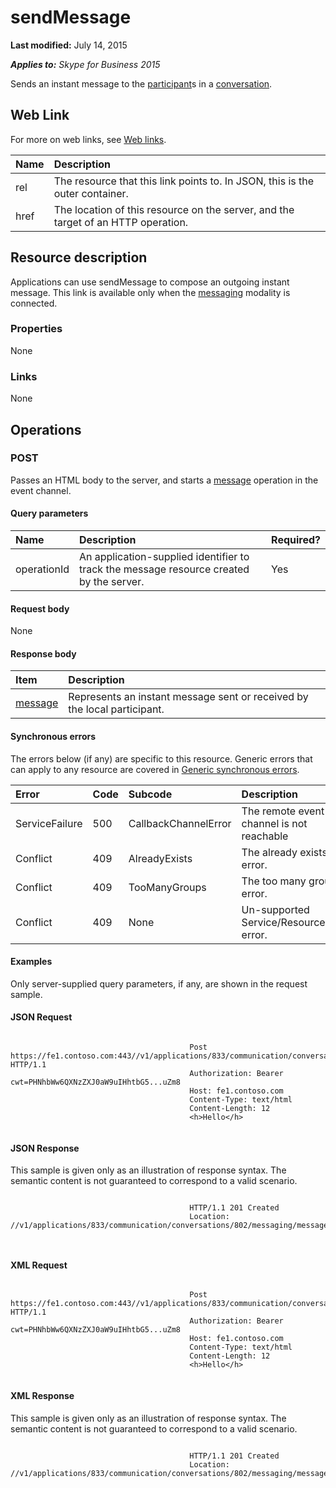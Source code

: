 
# sendMessage 

 **Last modified:** July 14, 2015

 _**Applies to:** Skype for Business 2015_

Sends an instant message to the [participant](participant_ref.md)s in a [conversation](conversation_ref.md). 

## Web Link
<a name="sectionSection0"> </a>

For more on web links, see [Web links](WebLinks.md).



|**Name**|**Description**|
|:-----|:-----|
|rel|The resource that this link points to. In JSON, this is the outer container.|
|href|The location of this resource on the server, and the target of an HTTP operation.|

## Resource description
<a name="sectionSection1"> </a>

 Applications can use sendMessage to compose an outgoing instant message. This link is available only when the [messaging](messaging_ref.md) modality is connected.


### Properties

None


### Links

None


## Operations
<a name="sectionSection2"> </a>




### POST

Passes an HTML body to the server, and starts a [message](message_ref.md) operation in the event channel.


#### Query parameters





|**Name**|**Description**|**Required?**|
|:-----|:-----|:-----|
|operationId|An application-supplied identifier to track the message resource created by the server.|Yes|

#### Request body

None


#### Response body



|**Item**|**Description**|
|:-----|:-----|
| [message](message_ref.md)|Represents an instant message sent or received by the local participant.|

#### Synchronous errors

The errors below (if any) are specific to this resource. Generic errors that can apply to any resource are covered in [Generic synchronous errors](GenericSynchronousErrors.md).



|**Error**|**Code**|**Subcode**|**Description**|
|:-----|:-----|:-----|:-----|
|ServiceFailure|500|CallbackChannelError|The remote event channel is not reachable|
|Conflict|409|AlreadyExists|The already exists error.|
|Conflict|409|TooManyGroups|The too many groups error.|
|Conflict|409|None|Un-supported Service/Resource/API error.|

#### Examples

Only server-supplied query parameters, if any, are shown in the request sample.


#### JSON Request


```

										Post https://fe1.contoso.com:443//v1/applications/833/communication/conversations/802/messaging/sendMessage HTTP/1.1
										Authorization: Bearer cwt=PHNhbWw6QXNzZXJ0aW9uIHhtbG5...uZm8
										Host: fe1.contoso.com
										Content-Type: text/html
										Content-Length: 12
										<h>Hello</h>
									
```


#### JSON Response

This sample is given only as an illustration of response syntax. The semantic content is not guaranteed to correspond to a valid scenario.


```

										HTTP/1.1 201 Created
										Location: //v1/applications/833/communication/conversations/802/messaging/messages/812
										
									
```


#### XML Request


```

										Post https://fe1.contoso.com:443//v1/applications/833/communication/conversations/802/messaging/sendMessage HTTP/1.1
										Authorization: Bearer cwt=PHNhbWw6QXNzZXJ0aW9uIHhtbG5...uZm8
										Host: fe1.contoso.com
										Content-Type: text/html
										Content-Length: 12
										<h>Hello</h>
									
```


#### XML Response

This sample is given only as an illustration of response syntax. The semantic content is not guaranteed to correspond to a valid scenario.


```

										HTTP/1.1 201 Created
										Location: //v1/applications/833/communication/conversations/802/messaging/messages/812
										
									
```

